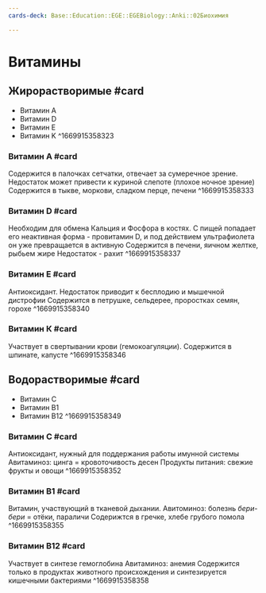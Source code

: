 ```yaml
---
cards-deck: Base::Education::EGE::EGEBiology::Anki::02Биохимия

---
```


# Витамины

## Жирорастворимые #card
- Витамин А
- Витамин D
- Витамин E
- Витамин K
^1669915358323

### Витамин A #card 
Содержится в палочках сетчатки, отвечает за сумеречное зрение. Недостаток может привести к куриной слепоте (плохое ночное зрение)
Содержится в тыкве, моркови, сладком перце, печени
^1669915358333

### Витамин D #card 
Необходим для обмена Кальция и Фосфора в костях. С пищей попадает его неактивная форма - провитамин D, и под действием ультрафиолета он уже превращается в активную
Содержится в печени, яичном желтке, рыбьем жире
Недостаток - рахит
^1669915358337

### Витамин E #card 
Антиоксидант. Недостаток приводит к бесплодию и мышечной дистрофии
Содержится в петрушке, сельдерее, проростках семян, горохе
^1669915358340

### Витамин К #card 
Участвует в свертывании крови (гемокоагуляции).
Содержится в шпинате, капусте
^1669915358346

## Водорастворимые #card
- Витамин C
- Витамин B1
- Витамин B12
^1669915358349

### Витамин C #card 
Антиоксидант, нужный для поддержания работы имунной системы
Авитаминоз: цинга = кровоточивость десен
Продукты питания: свежие фрукты и овощи
^1669915358352

### Витамин B1 #card 
Витамин, участвующий в тканевой дыхании.
Авитоминоз: болезнь *бери-бери* = отёки, параличи
Содерижтся в гречке, хлебе грубого помола
^1669915358355

### Витамин B12 #card 
Участвует в синтезе гемоглобина
Авитаминоз: анемия
Содержится только в продуктах животного происхождения и синтезируется кишечными бактериями
^1669915358358
